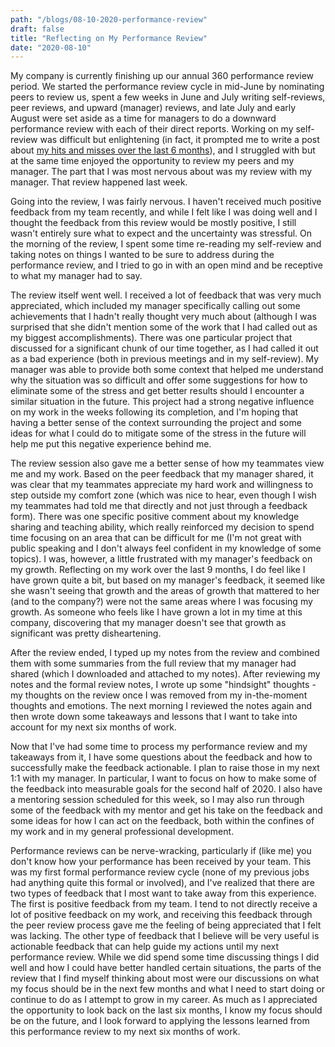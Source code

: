 ```yaml
---
path: "/blogs/08-10-2020-performance-review"
draft: false
title: "Reflecting on My Performance Review"
date: "2020-08-10"
---
```


My company is currently finishing up our annual 360 performance review period. We started the performance review cycle in mid-June by nominating peers to review us, spent a few weeks in June and July writing self-reviews, peer reviews, and upward (manager) reviews, and late July and early August were set aside as a time for managers to do a downward performance review with each of their direct reports. Working on my self-review was difficult but enlightening (in fact, it prompted me to write a post about [my hits and misses over the last 6 months](06-22-2020-hits-misses)), and I struggled with but at the same time enjoyed the opportunity to review my peers and my manager. The part that I was most nervous about was my review with my manager. That review happened last week.

Going into the review, I was fairly nervous. I haven't received much positive feedback from my team recently, and while I felt like I was doing well and I thought the feedback from this review would be mostly positive, I still wasn't entirely sure what to expect and the uncertainty was stressful. On the morning of the review, I spent some time re-reading my self-review and taking notes on things I wanted to be sure to address during the performance review, and I tried to go in with an open mind and be receptive to what my manager had to say.

The review itself went well. I received a lot of feedback that was very much appreciated, which included my manager specifically calling out some achievements that I hadn't really thought very much about (although I was surprised that she didn't mention some of the work that I had called out as my biggest accomplishments). There was one particular project that discussed for a significant chunk of our time together, as I had called it out as a bad experience (both in previous meetings and in my self-review). My manager was able to provide both some context that helped me understand why the situation was so difficult and offer some suggestions for how to eliminate some of the stress and get better results should I encounter a similar situation in the future. This project had a strong negative influence on my work in the weeks following its completion, and I'm hoping that having a better sense of the context surrounding the project and some ideas for what I could do to mitigate some of the stress in the future will help me put this negative experience behind me.

The review session also gave me a better sense of how my teammates view me and my work. Based on the peer feedback that my manager shared, it was clear that my teammates appreciate my hard work and willingness to step outside my comfort zone (which was nice to hear, even though I wish my teammates had told me that directly and not just through a feedback form). There was one specific positive comment about my knowledge sharing and teaching ability, which really reinforced my decision to spend time focusing on an area that can be difficult for me (I'm not great with public speaking and I don't always feel confident in my knowledge of some topics). I was, however, a little frustrated with my manager's feedback on my growth. Reflecting on my work over the last 9 months, I do feel like I have grown quite a bit, but based on my manager's feedback, it seemed like she wasn't seeing that growth and the areas of growth that mattered to her (and to the company?) were not the same areas where I was focusing my growth. As someone who feels like I have grown a lot in my time at this company, discovering that my manager doesn't see that growth as significant was pretty disheartening.
  
After the review ended, I typed up my notes from the review and combined them with some summaries from the full review that my manager had shared (which I downloaded and attached to my notes). After reviewing my notes and the formal review notes, I wrote up some "hindsight" thoughts - my thoughts on the review once I was removed from my in-the-moment thoughts and emotions. The next morning I reviewed the notes again and then wrote down some takeaways and lessons that I want to take into account for my next six months of work.

Now that I've had some time to process my performance review and my takeaways from it, I have some questions about the feedback and how to successfully make the feedback actionable. I plan to raise those in my next 1:1 with my manager. In particular, I want to focus on how to make some of the feedback into measurable goals for the second half of 2020. I also have a mentoring session scheduled for this week, so I may also run through some of the feedback with my mentor and get his take on the feedback and some ideas for how I can act on the feedback, both within the confines of my work and in my general professional development.

Performance reviews can be nerve-wracking, particularly if (like me) you don't know how your performance has been received by your team. This was my first formal performance review cycle (none of my previous jobs had anything quite this formal or involved), and I've realized that there are two types of feedback that I most want to take away from this experience. The first is positive feedback from my team. I tend to not directly receive a lot of positive feedback on my work, and receiving this feedback through the peer review process gave me the feeling of being appreciated that I felt was lacking. The other type of feedback that I believe will be very useful is actionable feedback that can help guide my actions until my next performance review. While we did spend some time discussing things I did well and how I could have better handled certain situations, the parts of the review that I find myself thinking about most were our discussions on what my focus should be in the next few months and what I need to start doing or continue to do as I attempt to grow in my career. As much as I appreciated the opportunity to look back on the last six months, I know my focus should be on the future, and I look forward to applying the lessons learned from this performance review to my next six months of work.